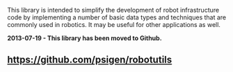 This library is intended to simplify the development of robot infrastructure code by implementing a number of basic data types and techniques that are commonly used in robotics.  It may be useful for other applications as well.

**2013-07-19 - This library has been moved to Github.**

## https://github.com/psigen/robotutils ##